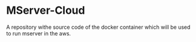 # MServer-Cloud
A repository withe source code of the docker container which will be used to run mserver in the aws.
